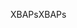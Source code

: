 <span data-ttu-id="a9b23-101">XBAPs</span><span class="sxs-lookup"><span data-stu-id="a9b23-101">XBAPs</span></span>